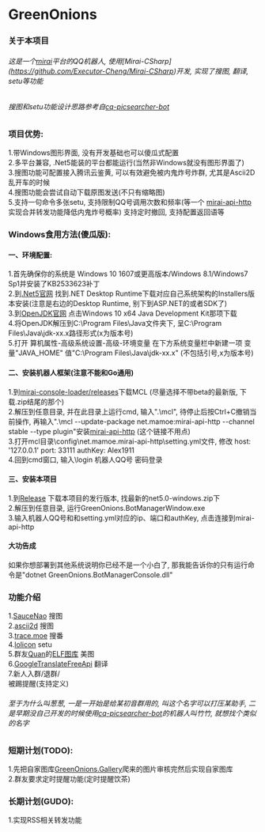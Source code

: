# GreenOnions

### 关于本项目

###### 这是一个[mirai](https://github.com/mamoe/mirai)平台的QQ机器人, 使用[Mirai-CSharp] <br>(https://github.com/Executor-Cheng/Mirai-CSharp)开发, 实现了搜图, 翻译, setu等功能<br>
###### 搜图和setu功能设计思路参考自[cq-picsearcher-bot](https://github.com/Tsuk1ko/cq-picsearcher-bot)<br>

### 项目优势:

1.带Windows图形界面, 没有开发基础也可以傻瓜式配置<br>
2.多平台兼容, .Net5能装的平台都能运行(当然非Windows就没有图形界面了)<br>
3.搜图功能可配置接入腾讯云鉴黄, 可以有效避免被内鬼炸号炸群, 尤其是Ascii2D乱开车的时候<br>
4.搜图功能会尝试自动下载原图发送(不只有缩略图)<br>
5.支持一句命令多张setu, 支持限制QQ号调用次数和频率(等一个 [mirai-api-http](https://github.com/project-mirai/mirai-api-http) 实现合并转发功能降低内鬼炸号概率) 支持定时撤回, 支持配置返回语等<br>

### Windows食用方法(傻瓜版):

#### 一、环境配置:

1.首先确保你的系统是 Windows 10 1607或更高版本/Windows 8.1/Windows7 Sp1并安装了KB2533623补丁<br>
2.到[.Net5官网](https://dotnet.microsoft.com/download/dotnet/5.0) 找到.NET Desktop Runtime下载对应自己系统架构的Installers版本安装(注意是右边的Desktop Runtime, 别下到ASP.NET的或者SDK了)<br>
3.到[OpenJDK官网](http://jdk.java.net/java-se-ri/16) 点击Windows 10 x64 Java Development Kit那项下载<br>
4.将OpenJDK解压到C:\Program Files\Java文件夹下, 呈C:\Program Files\Java\jdk-xx.x路径形式(x为版本号)<br>
5.打开 算机属性-高级系统设置-高级-环境变量 在下方系统变量栏中新建一项 变量"JAVA_HOME" 值"C:\Program Files\Java\jdk-xx.x" (不包括引号,x为版本号)<br>

#### 二、安装机器人框架(注意不能和Go通用)

1.到[mirai-console-loader/releases](https://github.com/iTXTech/mirai-console-loader/releases)下载MCL (尽量选择不带beta的最新版, 下载.zip结尾的那个)<br>
2.解压到任意目录, 并在此目录上运行cmd, 输入".\mcl", 待停止后按Ctrl+C撤销当前操作, 再输入".\mcl --update-package net.mamoe:mirai-api-http --channel stable --type plugin"安装[mirai-api-http](https://github.com/project-mirai/mirai-api-http) (这个链接不用点)<br>
3.打开mcl目录\config\net.mamoe.mirai-api-http\setting.yml文件, 修改 host: '127.0.0.1' port: 33111 authKey: Alex1911<br>
4.回到cmd窗口, 输入\login 机器人QQ号 密码登录<br>

#### 三、安装本项目

1.到[Release](https://github.com/Alex1911-Jiang/GreenOnions/releases) 下载本项目的发行版本, 找最新的net5.0-windows.zip下<br>
2.解压到任意目录, 运行GreenOnions.BotManagerWindow.exe<br>
3.输入机器人QQ号和和setting.yml对应的ip、端口和authKey, 点击连接到mirai-api-http<br>

#### 大功告成

如果你想部署到其他系统说明你已经不是一个小白了, 那我能告诉你的只有运行命令是"dotnet GreenOnions.BotManagerConsole.dll"<br>

### 功能介绍

1.[SauceNao](https://saucenao.com/) 搜图<br>
2.[ascii2d](https://ascii2d.net/) 搜图<br>
3.[trace.moe](https://trace.moe/) 搜番<br>
4.[lolicon](https://api.lolicon.app/#/setu) setu<br>
5.群友[Quan](https://github.com/Quan666)的[ELF图库](http://img.shab.fun:5000/) 美图<br>
6.[GoogleTranslateFreeApi](https://github.com/wadereye/GoogleTranslateFreeApi) 翻译<br>
7.新人入群/退群/<br>被踢提醒(支持定义)<br>

###### 至于为什么叫葱葱, 一是一开始是给某初音群用的, 叫这个名字可以打压某助手, 二是早期没自己开发的时候使用[cq-picsearcher-bot](https://github.com/Tsuk1ko/cq-picsearcher-bot)的机器人叫竹竹, 就想找个类似的名字<br>

### 短期计划(TODO):

1.先把自家图库[GreenOnions.Gallery](https://github.com/Alex1911-Jiang/GreenOnions.Gallery)爬来的图片审核完然后实现自家图库<br>
2.群友要求定时提醒功能(定时提醒饮茶)<br>

### 长期计划(GUDO):

1.实现RSS相关转发功能<br>
